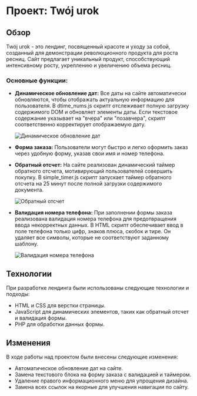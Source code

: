# Проект: Twój urok

## Обзор

Twój urok - это лендинг, посвященный красоте и уходу за собой, созданный для демонстрации революционного продукта для роста ресниц. Сайт предлагает уникальный продукт, способствующий интенсивному росту, укреплению и увеличению объема ресниц.

### Основные функции:

- **Динамическое обновление дат:** Все даты на сайте автоматически обновляются, чтобы отображать актуальную информацию для пользователя. В dtime_nums.js скрипт отслеживает полную загрузку содержимого DOM и обновляет элементы даты. Если текстовое содержание указывает на "вчера" или "позавчера", скрипт соответственно корректирует отображаемую дату.
  
  ![Динамическое обновление дат](https://github.com/MargaritaShch/polish-landing/assets/109623903/f1ee67b3-134e-455a-8ca0-1e169c24c2af)
  
- **Форма заказа:** Пользователи могут быстро и легко оформить заказ через удобную форму, указав свои имя и номер телефона.
- **Обратный отсчет:** На сайте реализован динамический таймер обратного отсчета, мотивирующий пользователей совершить покупку. В simple_timer.js скрипт запускает таймер обратного отсчета на 25 минут после полной загрузки содержимого документа.
  
  ![Обратный отсчет](https://github.com/MargaritaShch/polish-landing/assets/109623903/a0caae83-e72c-48c2-8097-a2551cd307ed)

- **Валидация номера телефона:** При заполнении формы заказа реализована валидация номера телефона для предотвращения ввода некорректных данных. В HTML скрипт обеспечивает ввод в поле телефона только цифр, знаков плюса, скобок и тире. Он удаляет все символы, которые не соответствуют заданному шаблону.
  
   ![Валидация номера телефона](https://github.com/MargaritaShch/polish-landing/assets/109623903/75578942-534e-485d-a7cf-d6b383845c6b)


## Технологии

При разработке лендинга были использованы следующие технологии и подходы:

- HTML и CSS для верстки страницы.
- JavaScript для динамических элементов, таких как обратный отсчет и валидация формы.
- PHP для обработки данных формы.


## Изменения

В ходе работы над проектом были внесены следующие изменения:

- Автоматическое обновление дат на сайте.
- Замена текстового блока на форму заказа с валидацией и таймером.
- Удаление правого информационного меню для упрощения дизайна.
- Замена всех ссылок на якорные для улучшения навигации по сайту.
